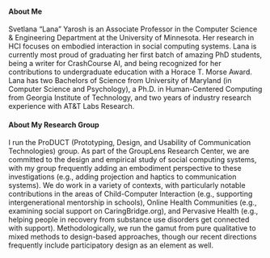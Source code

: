 
#### About Me
Svetlana “Lana” Yarosh is an Associate Professor in the Computer Science & Engineering Department at the University of Minnesota. Her research in HCI focuses on embodied interaction in social computing systems. Lana is currently most proud of graduating her first batch of amazing PhD students, being a writer for CrashCourse AI, and being recognized for her contributions to undergraduate education with a Horace T. Morse Award. Lana has two Bachelors of Science from University of Maryland (in Computer Science and Psychology), a Ph.D. in Human-Centered Computing from Georgia Institute of Technology, and two years of industry research experience with AT&T Labs Research.

#### About My Research Group
I run the ProDUCT (Prototyping, Design, and Usability of Communication Technologies) group. As part of the GroupLens Research Center, we are committed to the design and empirical study of social computing systems, with my group frequently adding an embodiment perspective to these investigations (e.g., adding projection and haptics to communication systems). We do work in a variety of contexts, with particularly notable contributions in the areas of Child-Computer Interaction (e.g., supporting intergenerational mentorship in schools), Online Health Communities (e.g., examining social support on CaringBridge.org), and Pervasive Health (e.g., helping people in recovery from substance use disorders get connected with support). Methodologically, we run the gamut from pure qualitative to mixed methods to design-based approaches, though our recent directions frequently include participatory design as an element as well.
